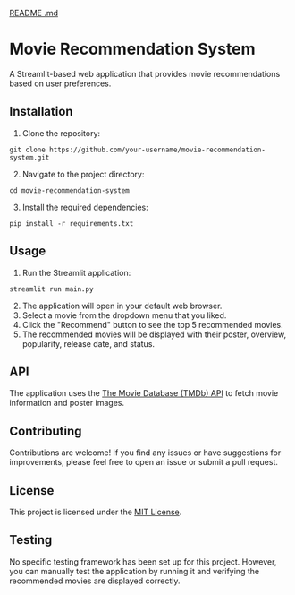 [README .md](https://github.com/user-attachments/files/22514057/README.1.md)
# Movie Recommendation System

A Streamlit-based web application that provides movie recommendations based on user preferences.

## Installation

1. Clone the repository:
```
git clone https://github.com/your-username/movie-recommendation-system.git
```
2. Navigate to the project directory:
```
cd movie-recommendation-system
```
3. Install the required dependencies:
```
pip install -r requirements.txt
```

## Usage

1. Run the Streamlit application:
```
streamlit run main.py
```
2. The application will open in your default web browser.
3. Select a movie from the dropdown menu that you liked.
4. Click the "Recommend" button to see the top 5 recommended movies.
5. The recommended movies will be displayed with their poster, overview, popularity, release date, and status.

## API

The application uses the [The Movie Database (TMDb) API](https://www.themoviedb.org/documentation/api) to fetch movie information and poster images.

## Contributing

Contributions are welcome! If you find any issues or have suggestions for improvements, please feel free to open an issue or submit a pull request.

## License

This project is licensed under the [MIT License](LICENSE).

## Testing

No specific testing framework has been set up for this project. However, you can manually test the application by running it and verifying the recommended movies are displayed correctly.
